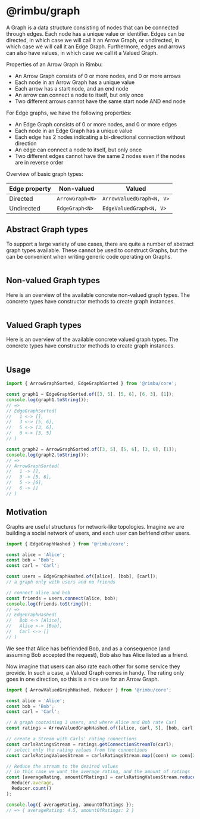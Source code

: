 # @rimbu/graph

A Graph is a data structure consisting of nodes that can be connected through edges. Each node has a unique value or identifier. Edges can be directed, in which case we will call it an Arrow Graph, or undirected, in which case we will call it an Edge Graph. Furthermore, edges and arrows can also have values, in which case we call it a Valued Graph.

Properties of an Arrow Graph in Rimbu:

- An Arrow Graph consists of 0 or more nodes, and 0 or more arrows
- Each node in an Arrow Graph has a unique value
- Each arrow has a start node, and an end node
- An arrow can connect a node to itself, but only once
- Two different arrows cannot have the same start node AND end node

For Edge graphs, we have the following properties:

- An Edge Graph consists of 0 or more nodes, and 0 or more edges
- Each node in an Edge Graph has a unique value
- Each edge has 2 nodes indicating a bi-directional connection without direction
- An edge can connect a node to itself, but only once
- Two different edges cannot have the same 2 nodes even if the nodes are in reverse order

Overview of basic graph types:

| Edge property | Non-valued      | Valued                   |
| ------------- | --------------- | ------------------------ |
| Directed      | `ArrowGraph<N>` | `ArrowValuedGraph<N, V>` |
| Undirected    | `EdgeGraph<N>`  | `EdgeValuedGraph<N, V>`  |

## Abstract Graph types

To support a large variety of use cases, there are quite a number of abstract graph types available. These cannot be used to construct Graphs, but the can be convenient when writing generic code operating on Graphs.

<img id="inheritance" class="diagram" />

## Non-valued Graph types

Here is an overview of the available concrete non-valued graph types. The concrete types have constructor methods to create graph instances.

<img id="inheritance_nonvalued" class="diagram" />

## Valued Graph types

Here is an overview of the available concrete valued graph types. The concrete types have constructor methods to create graph instances.

<img id="inheritance_valued" class="diagram" />

<script src="core/graph.js"></script>

## Usage

```ts
import { ArrowGraphSorted, EdgeGraphSorted } from '@rimbu/core';

const graph1 = EdgeGraphSorted.of([3, 5], [5, 6], [6, 3], [1]);
console.log(graph1.toString());
// =>
// EdgeGraphSorted(
//   1 <-> [],
//   3 <-> [5, 6],
//   5 <-> [3, 6],
//   6 <-> [3, 5]
// )

const graph2 = ArrowGraphSorted.of([3, 5], [5, 6], [3, 6], [1]);
console.log(graph2.toString());
// =>
// ArrowGraphSorted(
//   1 -> [],
//   3 -> [5, 6],
//   5 -> [6],
//   6 -> []
// )
```

## Motivation

Graphs are useful structures for network-like topologies. Imagine we are building a social network of users, and each user can befriend other users.

```ts
import { EdgeGraphHashed } from '@rimbu/core';

const alice = 'Alice';
const bob = 'Bob';
const carl = 'Carl';

const users = EdgeGraphHashed.of([alice], [bob], [carl]);
// a graph only with users and no friends

// connect alice and bob
const friends = users.connect(alice, bob);
console.log(friends.toString());
// =>
// EdgeGraphHashed(
//   Bob <-> [Alice],
//   Alice <-> [Bob],
//   Carl <-> []
// )
```

We see that Alice has befriended Bob, and as a consequence (and assuming Bob accepted the request), Bob also has Alice listed as a friend.

Now imagine that users can also rate each other for some service they provide. In such a case, a Valued Graph comes in handy. The rating only goes in one direction, so this is a nice use for an Arrow Graph.

```ts
import { ArrowValuedGraphHashed, Reducer } from '@rimbu/core';

const alice = 'Alice';
const bob = 'Bob';
const carl = 'Carl';

// A graph containing 3 users, and where Alice and Bob rate Carl
const ratings = ArrowValuedGraphHashed.of([alice, carl, 5], [bob, carl, 4]);

// create a Stream with Carls' rating connections
const carlsRatingsStream = ratings.getConnectionStreamTo(carl);
// select only the rating values from the connections
const carlsRatingValuesStream = carlsRatingsStream.map((conn) => conn[2]);

// Reduce the stream to the desired values
// in this case we want the average rating, and the amount of ratings
const [averageRating, amountOfRatings] = carlsRatingValuesStream.reduceAll(
  Reducer.average,
  Reducer.count()
);

console.log({ averageRating, amountOfRatings });
// => { averageRating: 4.5, amountOfRatings: 2 }
```
